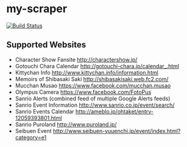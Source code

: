 # my-scraper

[![Build Status](https://travis-ci.org/mono0x/my-scraper.svg)](https://travis-ci.org/mono0x/my-scraper)

## Supported Websites

- Character Show Fansite <http://charactershow.jp/>
- Gotouchi Chara Calendar <http://gotouchi-chara.jp/calendar_.html>
- Kittychan Info <http://www.kittychan.info/information.html>
- Memoirs of Shibasaki Saki <http://shibasakisaki.web.fc2.com/>
- Mucchan Musao <https://www.facebook.com/mucchan.musao>
- Olympus Camera <https://www.facebook.com/FotoPus>
- Sanrio Alerts (combined feed of multiple Google Alerts feeds)
- Sanrio Event Information <http://www.sanrio.co.jp/event/search/>
- Sanrio Events Calendar <http://ameblo.jp/ohtaket/entry-12059393801.html>
- Sanrio Puroland <http://www.puroland.jp/>
- Seibuen Event <http://www.seibuen-yuuenchi.jp/event/index.html?category=e1>
